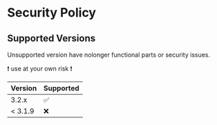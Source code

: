 # Security Policy

## Supported Versions

Unsupported version have nolonger functional parts or security issues.

:exclamation: use at your own risk :exclamation:

| Version | Supported          |
| ------- | ------------------ |
| 3.2.x   | :white_check_mark: |
| < 3.1.9   | :x:                |

